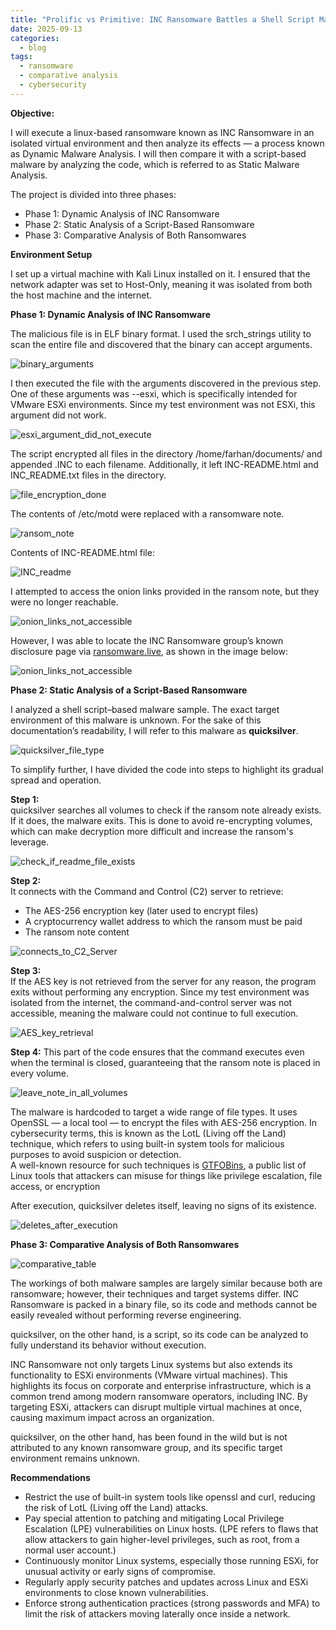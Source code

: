 ```yaml
---
title: "Prolific vs Primitive: INC Ransomware Battles a Shell Script Malware"
date: 2025-09-13
categories:
  - blog
tags:
  - ransomware
  - comparative analysis
  - cybersecurity
---
```


**Objective:**

I will execute a linux-based ransomware known as INC Ransomware in an isolated virtual environment and then analyze its effects — a process known as Dynamic Malware Analysis. I will then compare it with a script-based malware by analyzing the code, which is referred to as Static Malware Analysis.

The project is divided into three phases:

* Phase 1: Dynamic Analysis of INC Ransomware  
* Phase 2: Static Analysis of a Script-Based Ransomware  
* Phase 3: Comparative Analysis of Both Ransomwares

**Environment Setup**

I set up a virtual machine with Kali Linux installed on it. I ensured that the network adapter was set to Host-Only, meaning it was isolated from both the host machine and the internet.

**Phase 1: Dynamic Analysis of INC Ransomware**

The malicious file is in ELF binary format. I used the srch\_strings utility to scan the entire file and discovered that the binary can accept arguments.

![binary_arguments](/assets/2/1-binary_arguments.png)

I then executed the file with the arguments discovered in the previous step. One of these arguments was \--esxi, which is specifically intended for VMware ESXi environments. Since my test environment was not ESXi, this argument did not work.

![esxi_argument_did_not_execute](/assets/2/2-esxi_argument_did_not_execute.png)

The script encrypted all files in the directory /home/farhan/documents/ and appended .INC to each filename. Additionally, it left INC-README.html and INC\_README.txt files in the directory.

![file_encryption_done](/assets/2/3-file_encryption_done.png)

The contents of /etc/motd were replaced with a ransomware note.

![ransom_note](/assets/2/4-ranson_note.png)

Contents of INC-README.html file:

![INC_readme](/assets/2/5-INC_readme.png)

I attempted to access the onion links provided in the ransom note, but they were no longer reachable.

![onion_links_not_accessible](/assets/2/6-onion_links_not_accessible.png)

However, I was able to locate the INC Ransomware group’s known disclosure page via [ransomware.live](https://www.ransomware.live/group/incransom), as shown in the image below: 

![onion_links_not_accessible](/assets/2/7-INC_disclosure_site.png)

**Phase 2: Static Analysis of a Script-Based Ransomware**

I analyzed a shell script–based malware sample. The exact target environment of this malware is unknown. For the sake of this documentation’s readability, I will refer to this malware as **quicksilver**. 

![quicksilver_file_type](/assets/2/8-quicksilver_file_type.png)

To simplify further, I have divided the code into steps to highlight its gradual spread and operation.

**Step 1:**   
quicksilver searches all volumes to check if the ransom note already exists. If it does, the malware exits. This is done to avoid re-encrypting volumes, which can make decryption more difficult and increase the ransom's leverage.

![check_if_readme_file_exists](/assets/2/9-check_if_readme_file_exists.png)

**Step 2:**   
It connects with the Command and Control (C2) server to retrieve:

* The AES-256 encryption key (later used to encrypt files)  
* A cryptocurrency wallet address to which the ransom must be paid  
* The ransom note content

![connects_to_C2_Server](/assets/2/10-connects_to_C2_Server.png)

**Step 3:**   
If the AES key is not retrieved from the server for any reason, the program exits without performing any encryption. Since my test environment was isolated from the internet, the command-and-control server was not accessible, meaning the malware could not continue to full execution. 

![AES_key_retrieval](/assets/2/11-AES_key_retrieval.png)

**Step 4:** This part of the code ensures that the command executes even when the terminal is closed, guaranteeing that the ransom note is placed in every volume. 

![leave_note_in_all_volumes](/assets/2/12-leave_note_in_all_volumes.png)

The malware is hardcoded to target a wide range of file types. It uses OpenSSL — a local tool — to encrypt the files with AES-256 encryption. In cybersecurity terms, this is known as the LotL (Living off the Land) technique, which refers to using built-in system tools for malicious purposes to avoid suspicion or detection.   
A well-known resource for such techniques is [GTFOBins](https://gtfobins.github.io/), a public list of Linux tools that attackers can misuse for things like privilege escalation, file access, or encryption

After execution, quicksilver deletes itself, leaving no signs of its existence.

![deletes_after_execution](/assets/2/13-deletes_after_execution.png)

**Phase 3: Comparative Analysis of Both Ransomwares**

![comparative_table](/assets/2/14-comparative_table.png)

The workings of both malware samples are largely similar because both are ransomware; however, their techniques and target systems differ. INC Ransomware is packed in a binary file, so its code and methods cannot be easily revealed without performing reverse engineering. 

quicksilver, on the other hand, is a script, so its code can be analyzed to fully understand its behavior without execution.

INC Ransomware not only targets Linux systems but also extends its functionality to ESXi environments (VMware virtual machines). This highlights its focus on corporate and enterprise infrastructure, which is a common trend among modern ransomware operators, including INC. By targeting ESXi, attackers can disrupt multiple virtual machines at once, causing maximum impact across an organization. 

quicksilver, on the other hand, has been found in the wild but is not attributed to any known ransomware group, and its specific target environment remains unknown.

**Recommendations**

* Restrict the use of built-in system tools like openssl and curl, reducing the risk of LotL (Living off the Land) attacks.  
* Pay special attention to patching and mitigating Local Privilege Escalation (LPE) vulnerabilities on Linux hosts. (LPE refers to flaws that allow attackers to gain higher-level privileges, such as root, from a normal user account.)  
* Continuously monitor Linux systems, especially those running ESXi, for unusual activity or early signs of compromise.  
* Regularly apply security patches and updates across Linux and ESXi environments to close known vulnerabilities.  
* Enforce strong authentication practices (strong passwords and MFA) to limit the risk of attackers moving laterally once inside a network.